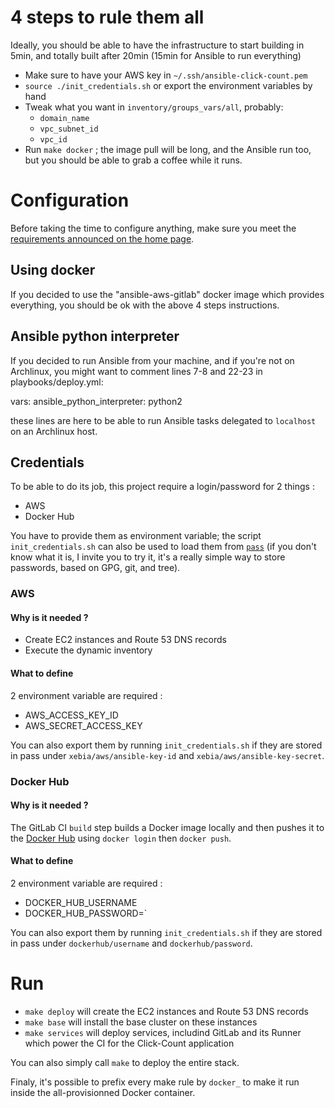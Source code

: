 # 4 steps to rule them all

Ideally, you should be able to have the infrastructure to start building in
5min, and totally built after 20min (15min for Ansible to run everything)

- Make sure to have your AWS key in `~/.ssh/ansible-click-count.pem`
- `source ./init_credentials.sh` or export the environment variables by hand
- Tweak what you want in `inventory/groups_vars/all`, probably:
    - `domain_name`
    - `vpc_subnet_id`
    - `vpc_id`
- Run `make docker` ; the image pull will be long, and the Ansible run too, but
  you should be able to grab a coffee while it runs.

# Configuration

Before taking the time to configure anything, make sure you meet the
[requirements announced on the home page](index.md#requirements).

## Using docker

If you decided to use the "ansible-aws-gitlab" docker image which provides
everything, you should be ok with the above 4 steps instructions.

## Ansible python interpreter

If you decided to run Ansible from your machine, and if you're not on
Archlinux, you might want to comment lines 7-8 and 22-23 in
playbooks/deploy.yml:

  vars:
      ansible_python_interpreter: python2

these lines are here to be able to run Ansible tasks delegated to `localhost`
on an Archlinux host.

## Credentials

To be able to do its job, this project require a login/password for 2 things :

- AWS
- Docker Hub

You have to provide them as environment variable; the script
`init_credentials.sh` can also be used to load them from
[`pass`](https://git.zx2c4.com/password-store/) (if you don't know what it is,
I invite you to try it, it's a really simple way to store passwords, based on
GPG, git, and tree).

### AWS

#### Why is it needed ?

- Create EC2 instances and Route 53 DNS records
- Execute the dynamic inventory

#### What to define

2 environment variable are required :

- AWS\_ACCESS\_KEY\_ID
- AWS\_SECRET\_ACCESS\_KEY

You can also export them by running `init_credentials.sh` if they are stored in
pass under `xebia/aws/ansible-key-id` and `xebia/aws/ansible-key-secret`.

### Docker Hub

#### Why is it needed ?

The GitLab CI `build` step builds a Docker image locally and then pushes it to
the [Docker Hub](https://hub.docker.com/) using `docker login` then `docker
push`.

#### What to define

2 environment variable are required :

- DOCKER\_HUB\_USERNAME
- DOCKER\_HUB\_PASSWORD=`

You can also export them by running `init_credentials.sh` if they are stored in
pass under `dockerhub/username` and `dockerhub/password`.

# Run

- `make deploy` will create the EC2 instances and Route 53 DNS records
- `make base` will install the base cluster on these instances
- `make services` will deploy services, includind GitLab and its Runner which
  power the CI for the Click-Count application

You can also simply call `make` to deploy the entire stack.

Finaly, it's possible to prefix every make rule by `docker_` to make it run
inside the all-provisionned Docker container.
